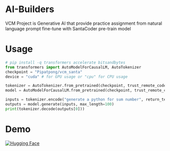 # AI-Builders
VCM Project is Generative AI that provide practice assignment from natural language prompt fine-tune with SantaCoder pre-train model

# Usage
```python
# pip install -q transformers accelerate bitsandbytes
from transformers import AutoModelForCausalLM, AutoTokenizer
checkpoint = "Pipatpong/vcm_santa"
device = "cuda" # for GPU usage or "cpu" for CPU usage

tokenizer = AutoTokenizer.from_pretrained(checkpoint, trust_remote_code=True)
model = AutoModelForCausalLM.from_pretrained(checkpoint, trust_remote_code=True, device_map="auto", load_in_8bit=True)

inputs = tokenizer.encode("generate a python for sum number", return_tensors="pt")
outputs = model.generate(inputs, max_length=100)
print(tokenizer.decode(outputs[0]))
```
# Demo
[![Hugging Face](https://img.shields.io/badge/-Hugging%20Face-000?style=flat&logo=huggingface&logoColor=white&link=https://huggingface.co/)](https://huggingface.co/spaces/Pipatpong/VCM_Demo)
